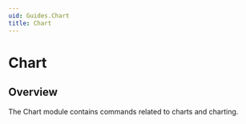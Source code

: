 ```yaml
---
uid: Guides.Chart
title: Chart
---
```


# Chart
## Overview
The Chart module contains commands related to charts and charting.
